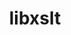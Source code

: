 ---
title: "libxslt"
layout: cache
categories: [package, v0.19]
meta: {"versions": ["1.1.33"], "compilers": ["gcc@=11.1.0", "gcc@=7.3.1", "gcc@=7.5.0", "oneapi@=2022.1.0"], "oss": ["amzn2", "ubuntu18.04", "ubuntu20.04"], "platforms": ["linux"], "targets": ["aarch64", "neoverse_n1", "x86_64", "x86_64_v3"], "stacks": ["aws-ahug", "aws-ahug-aarch64", "data-vis-sdk", "e4s", "e4s-oneapi"], "num_specs": 6, "num_specs_by_stack": {"aws-ahug-aarch64": 2, "aws-ahug": 1, "data-vis-sdk": 1, "e4s": 1, "e4s-oneapi": 1}}
spec_details: [{"hash": "knsmogrhegu7u2gcj7ldwczp6avfej5d", "compiler": "gcc@=7.3.1", "versions": ["1.1.33"], "os": "amzn2", "platform": "linux", "target": "aarch64", "variants": ["build_system=autotools", "+crypto", "~python"], "stacks": ["aws-ahug-aarch64"], "size": "-", "tarball": "https://binaries.spack.io/releases/v0.19/build_cache/linux-amzn2-aarch64/gcc-7.3.1/libxslt-1.1.33/linux-amzn2-aarch64-gcc-7.3.1-libxslt-1.1.33-knsmogrhegu7u2gcj7ldwczp6avfej5d.spack"}, {"hash": "kgzu37xwgraizz4acew3l7funch46vxi", "compiler": "gcc@=7.3.1", "versions": ["1.1.33"], "os": "amzn2", "platform": "linux", "target": "neoverse_n1", "variants": ["build_system=autotools", "+crypto", "~python"], "stacks": ["aws-ahug-aarch64"], "size": "-", "tarball": "https://binaries.spack.io/releases/v0.19/build_cache/linux-amzn2-neoverse_n1/gcc-7.3.1/libxslt-1.1.33/linux-amzn2-neoverse_n1-gcc-7.3.1-libxslt-1.1.33-kgzu37xwgraizz4acew3l7funch46vxi.spack"}, {"hash": "ycs7dx52p2yk5sqyab5xixwtjxqbdigo", "compiler": "gcc@=7.3.1", "versions": ["1.1.33"], "os": "amzn2", "platform": "linux", "target": "x86_64_v3", "variants": ["build_system=autotools", "+crypto", "~python"], "stacks": ["aws-ahug"], "size": "-", "tarball": "https://binaries.spack.io/releases/v0.19/build_cache/linux-amzn2-x86_64_v3/gcc-7.3.1/libxslt-1.1.33/linux-amzn2-x86_64_v3-gcc-7.3.1-libxslt-1.1.33-ycs7dx52p2yk5sqyab5xixwtjxqbdigo.spack"}, {"hash": "dsj4lj7duzjxaakehgacpn7o3izm53k5", "compiler": "gcc@=7.5.0", "versions": ["1.1.33"], "os": "ubuntu18.04", "platform": "linux", "target": "x86_64", "variants": ["build_system=autotools", "+crypto", "~python"], "stacks": ["data-vis-sdk"], "size": "-", "tarball": "https://binaries.spack.io/releases/v0.19/build_cache/linux-ubuntu18.04-x86_64/gcc-7.5.0/libxslt-1.1.33/linux-ubuntu18.04-x86_64-gcc-7.5.0-libxslt-1.1.33-dsj4lj7duzjxaakehgacpn7o3izm53k5.spack"}, {"hash": "lvsjnpjkuh3ksoa752qlyvwi444hm6ub", "compiler": "gcc@=11.1.0", "versions": ["1.1.33"], "os": "ubuntu20.04", "platform": "linux", "target": "x86_64", "variants": ["build_system=autotools", "+crypto", "~python"], "stacks": ["e4s"], "size": "-", "tarball": "https://binaries.spack.io/releases/v0.19/build_cache/linux-ubuntu20.04-x86_64/gcc-11.1.0/libxslt-1.1.33/linux-ubuntu20.04-x86_64-gcc-11.1.0-libxslt-1.1.33-lvsjnpjkuh3ksoa752qlyvwi444hm6ub.spack"}, {"hash": "onz2yqhwubunxyyehzhfsa2zaivlhmoc", "compiler": "oneapi@=2022.1.0", "versions": ["1.1.33"], "os": "ubuntu20.04", "platform": "linux", "target": "x86_64", "variants": ["build_system=autotools", "+crypto", "~python"], "stacks": ["e4s-oneapi"], "size": "-", "tarball": "https://binaries.spack.io/releases/v0.19/build_cache/linux-ubuntu20.04-x86_64/oneapi-2022.1.0/libxslt-1.1.33/linux-ubuntu20.04-x86_64-oneapi-2022.1.0-libxslt-1.1.33-onz2yqhwubunxyyehzhfsa2zaivlhmoc.spack"}]
---